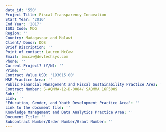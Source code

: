 ```yaml
---
data_id: '550'
Project Title: Fiscal Transparency Innovation
Start Year: '2016'
End Year: '2017'
ISO3 Code: MDG
Region: ''
Country: Madagascar and Malawi
Client/ Donor: DOS
Brief Discription: ''
Point of contact: Lauren McCaw
Email: lmccaw@devtechsys.com
Phone: ''
Current Project? (Y/N): ''
Prime: ''
Contract Value USD: '193015.00'
M&E Practice Area: ''
Public Financial Management and Fiscal Sustainability Practice Area: ''
Contract Number: S-AQMMA-12-D-0084/ SAQMMA 16F5009
Sub: ''
Link: ''
'Education, Gender, and Youth Development Practice Area': ''
Link to the document file: ''
Knowledge Management and Data Analytics Practice Area: ''
Document Title: ''
Subcontract Number/Order Number/Grant Number: ''
---
```

